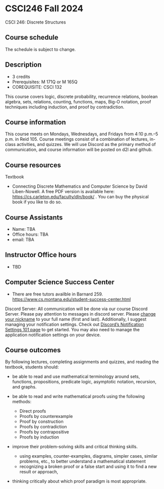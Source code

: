 # CSCI246 Fall 2024
CSCI 246: Discrete Structures

## Course schedule
The schedule is subject to change.


## Description
- 3 credits
- Prerequisites: M 171Q or M 165Q
- COREQUISITE: CSCI 132

This course covers logic, discrete probability, recurrence relations, boolean algebra, sets, relations, counting, functions, maps, Big-O notation, proof techniques including induction, and proof by contradiction.

## Course information
This course meets on Mondays, Wednesdays, and Fridays from 4:10 p.m.–5 p.m. in Reid 105. Course meetings consist of a combination of lectures, in-class activities, and quizzes. We will use Discord as the primary method of communication, and course information will be posted on d2l and github.

## Course resources

Textbook
* Connecting Discrete Mathematics and Computer Science by David Liben-Nowell. A free PDF version is available here: https://cs.carleton.edu/faculty/dln/book/ . You can buy the physical book if you like to do so. 

## Course Assistants
- Name: TBA
- Office hours: TBA
- email: TBA


## Instructor Office hours
- TBD


## Computer Science Success Center
- There are free tutors availble in Barnard 259. https://www.cs.montana.edu/student-success-center.html

Discord Server: All communication will be done via our course Discord Server. Please pay attention to messages in discord server. Please [change your nickname](https://support.discord.com/hc/en-us/articles/219070107-Server-Nicknames#:~:text=If%20you're%20on%20the,new%20nickname%20of%20your%20choice!) to your full name (first and last). Additionally, I suggest managing your notification settings. Check out [Discord’s Notification Settings 101 page](https://support.discord.com/hc/en-us/articles/215253258-Notifications-Settings-101) to get started. You may also need to manage the application notification settings on your device.

## Course outcomes
By following lectures, completing assignments and quizzes, and reading the textbook, students should:

- be able to read and use mathematical terminology around sets, functions, propositions, predicate logic, asymptotic notation, recursion, and graphs.

- be able to read and write mathematical proofs using the following methods:
	* Direct proofs
	* Proofs by counterexample
	* Proof by construction
	* Proofs by contradiction
	* Proofs by contrapositive
	* Proofs by induction
- improve their problem-solving skills and critical thinking skills.
	* using examples, counter-examples, diagrams, simpler cases, similar problems, etc., to better understand a mathematical statement
	* recognizing a broken proof or a false start and using it to find a new result or approach,
	
- thinking critically about which proof paradigm is most appropriate.
